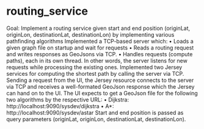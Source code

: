 # routing_service
Goal: Implement a routing service given start and end position (originLat, originLon, destinationLat, destinationLon) by implementing various pathfinding algorithms
Implemented a TCP-based server which:
• Loads a given graph file on startup and wait for requests
• Reads a routing request and writes responses as GeoJsons via TCP.
• Handles requests (compute paths), each in its own thread. In other words, the server listens for new
requests while processing the existing ones.
Implemented two Jersey services for computing the shortest path by calling the server via TCP. Sending a request from
the UI, the Jersey resource connects to the server via TCP and receives a well-formated GeoJson response
which the Jersey can hand on to the UI.
The UI expects to get a GeoJson file for the following two algorithms by the respective URL:
• Dijkstra: http://localhost:9090/sysdev/dijkstra
• A*: http://localhost:9090/sysdev/astar
Start and end position is passed as query parameters (originLat, originLon, destinationLat, destinationLon).
